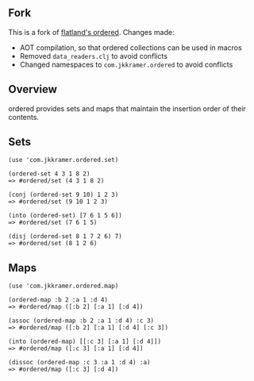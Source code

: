 ## Fork

This is a fork of [flatland's ordered](https://github.com/flatland/ordered). Changes made:

* AOT compilation, so that ordered collections can be used in macros
* Removed `data_readers.clj` to avoid conflicts
* Changed namespaces to `com.jkkramer.ordered` to avoid conflicts

## Overview

ordered provides sets and maps that maintain the insertion order of their contents.

## Sets

    (use 'com.jkkramer.ordered.set)

    (ordered-set 4 3 1 8 2)
    => #ordered/set (4 3 1 8 2)

    (conj (ordered-set 9 10) 1 2 3)
    => #ordered/set (9 10 1 2 3)

    (into (ordered-set) [7 6 1 5 6])
    => #ordered/set (7 6 1 5)

    (disj (ordered-set 8 1 7 2 6) 7)
    => #ordered/set (8 1 2 6)

## Maps

    (use 'com.jkkramer.ordered.map)

    (ordered-map :b 2 :a 1 :d 4)
    => #ordered/map ([:b 2] [:a 1] [:d 4])

    (assoc (ordered-map :b 2 :a 1 :d 4) :c 3)
    => #ordered/map ([:b 2] [:a 1] [:d 4] [:c 3])

    (into (ordered-map) [[:c 3] [:a 1] [:d 4]])
    => #ordered/map ([:c 3] [:a 1] [:d 4])

    (dissoc (ordered-map :c 3 :a 1 :d 4) :a)
    => #ordered/map ([:c 3] [:d 4])
